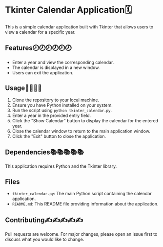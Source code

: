 # Tkinter Calendar Application🗓

This is a simple calendar application built with Tkinter that allows users to view a calendar for a specific year.

## Features🕗🕗🕗🕗🕗🕗

- Enter a year and view the corresponding calendar.
- The calendar is displayed in a new window.
- Users can exit the application.

## Usage📆📆📆📆

1. Clone the repository to your local machine.
2. Ensure you have Python installed on your system.
3. Run the script using `python tkinter_calendar.py`.
4. Enter a year in the provided entry field.
5. Click the "Show Calendar" button to display the calendar for the entered year.
6. Close the calendar window to return to the main application window.
7. Click the "Exit" button to close the application.

## Dependencies📚📚📚📚📚

This application requires Python and the Tkinter library.

## Files

- `tkinter_calendar.py`: The main Python script containing the calendar application.
- `README.md`: This README file providing information about the application.

## Contributing✍✍✍✍✍

Pull requests are welcome. For major changes, please open an issue first to discuss what you would like to change.



